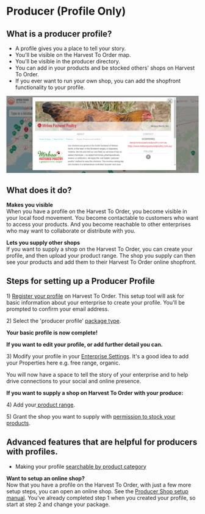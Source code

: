 # Producer \(Profile Only\)

## What is a producer profile?

* A profile gives you a place to tell your story.
* You'll be visible on the Harvest To Order map.
* You'll be visible in the producer directory.
* You can add in your products and be stocked others' shops on Harvest To Order.
* If you ever want to run your own shop, you can add the shopfront functionality to your profile.

![](../.gitbook/assets/profile-example.png)

## What does it do?

**Makes you visible**  
When you have a profile on the Harvest To Order, you become visible in your local food movement. You become contactable to customers who want to access your products. And you become reachable to other enterprises who may want to collaborate or distribute with you.

**Lets you supply other shops**  
If you want to supply a shop on the Harvest To Order, you can create your profile, and then upload your product range. The shop you supply can then see your products and add them to their Harvest To Order online shopfront.

## Steps for setting up a Producer Profile

1\) [Register your profile](../basic-features/register-and-create-your-profile.md) on Harvest To Order. This setup tool will ask for basic information about your enterprise to create your profile. You'll be prompted to confirm your email address.

2\) Select the 'producer profile' [package type](../basic-features/package-types.md).

**Your basic profile is now complete!**

**If you want to edit your profile, or add further detail you can.**

3\) Modify your profile in your [Enterprise Settings](../basic-features/enterprise-settings.md). It's a good idea to add your Properties here e.g. free range, organic.

You will now have a space to tell the story of your enterprise and to help drive connections to your social and online presence.

**If you want to supply a shop on Harvest To Order with your produce:**

4\) Add your[ product range](../basic-features/products.md).

5\) Grant the shop you want to supply with [permission to stock your products](../advanced-features/collaboration-with-other-enterprises/enterprise-to-enterprise-permissions-e2es.md).

## Advanced features that are helpful for producers with profiles.

* Making your profile [searchable by product category](../advanced-features/your-profile/making-a-producer-profile-searchable-by-product-category.md)

**Want to setup an online shop?**    
 Now that you have a profile on the Harvest To Order, with just a few more setup steps, you can open an online shop. See the [Producer Shop setup manual](producer-shop.md#producer-shop). You've already completed step 1 when you created your profile, so start at step 2 and change your package.

